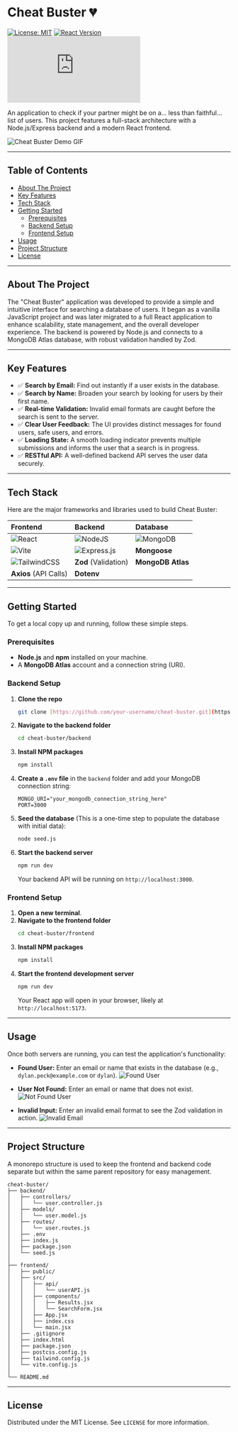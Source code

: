 # Cheat Buster 💔

[![License: MIT](https://img.shields.io/badge/License-MIT-yellow.svg)](https://opensource.org/licenses/MIT)
[![React Version](https://img.shields.io/badge/react-^19.1.0-blue.svg?logo=react)](https://react.dev/)
[![Node.js Version](https://img.shields.io/badge/node-^20.x-green.svg?logo=node.js)](https://nodejs.org/)

An application to check if your partner might be on a... less than faithful... list of users. This project features a full-stack architecture with a Node.js/Express backend and a modern React frontend.

![Cheat Buster Demo GIF](https://github.com/user-attachments/assets/c0a66a19-7f3c-4a57-bd04-d9952f7193d6)

---

## Table of Contents

- [About The Project](#about-the-project)
- [Key Features](#key-features)
- [Tech Stack](#tech-stack)
- [Getting Started](#getting-started)
  - [Prerequisites](#prerequisites)
  - [Backend Setup](#backend-setup)
  - [Frontend Setup](#frontend-setup)
- [Usage](#usage)
- [Project Structure](#project-structure)
- [License](#license)

---

## About The Project

The "Cheat Buster" application was developed to provide a simple and intuitive interface for searching a database of users. It began as a vanilla JavaScript project and was later migrated to a full React application to enhance scalability, state management, and the overall developer experience. The backend is powered by Node.js and connects to a MongoDB Atlas database, with robust validation handled by Zod.

---

## Key Features

- ✅ **Search by Email:** Find out instantly if a user exists in the database.
- ✅ **Search by Name:** Broaden your search by looking for users by their first name.
- ✅ **Real-time Validation:** Invalid email formats are caught before the search is sent to the server.
- ✅ **Clear User Feedback:** The UI provides distinct messages for found users, safe users, and errors.
- ✅ **Loading State:** A smooth loading indicator prevents multiple submissions and informs the user that a search is in progress.
- ✅ **RESTful API:** A well-defined backend API serves the user data securely.

---

## Tech Stack

Here are the major frameworks and libraries used to build Cheat Buster:

| Frontend | Backend | Database |
| :--- | :--- | :--- |
| ![React](https://img.shields.io/badge/react-%2320232a.svg?style=for-the-badge&logo=react&logoColor=%2361DAFB) | ![NodeJS](https://img.shields.io/badge/node.js-6DA55F?style=for-the-badge&logo=node.js&logoColor=white) | ![MongoDB](https://img.shields.io/badge/MongoDB-%234ea94b.svg?style=for-the-badge&logo=mongodb&logoColor=white) |
| ![Vite](https://img.shields.io/badge/vite-%23646CFF.svg?style=for-the-badge&logo=vite&logoColor=white) | ![Express.js](https://img.shields.io/badge/express.js-%23404d59.svg?style=for-the-badge&logo=express&logoColor=white) | **Mongoose** |
| ![TailwindCSS](https://img.shields.io/badge/tailwindcss-%2338B2AC.svg?style=for-the-badge&logo=tailwind-css&logoColor=white) | **Zod** (Validation) | **MongoDB Atlas** |
| **Axios** (API Calls) | **Dotenv** | |

---

## Getting Started

To get a local copy up and running, follow these simple steps.

### Prerequisites

- **Node.js** and **npm** installed on your machine.
- A **MongoDB Atlas** account and a connection string (URI).

### Backend Setup

1. **Clone the repo**
   ```sh
   git clone [https://github.com/your-username/cheat-buster.git](https://github.com/your-username/cheat-buster.git)
   ```
2. **Navigate to the backend folder**
   ```sh
   cd cheat-buster/backend
   ```
3. **Install NPM packages**
   ```sh
   npm install
   ```
4. **Create a `.env` file** in the `backend` folder and add your MongoDB connection string:
   ```env
   MONGO_URI="your_mongodb_connection_string_here"
   PORT=3000
   ```
5. **Seed the database** (This is a one-time step to populate the database with initial data):
   ```sh
   node seed.js
   ```
6. **Start the backend server**
   ```sh
   npm run dev
   ```
   Your backend API will be running on `http://localhost:3000`.

### Frontend Setup

1. **Open a new terminal**.
2. **Navigate to the frontend folder**
   ```sh
   cd cheat-buster/frontend
   ```
3. **Install NPM packages**
   ```sh
   npm install
   ```
4. **Start the frontend development server**
   ```sh
   npm run dev
   ```
   Your React app will open in your browser, likely at `http://localhost:5173`.

---

## Usage

Once both servers are running, you can test the application's functionality:

- **Found User:** Enter an email or name that exists in the database (e.g., `dylan.peck@example.com` or `dylan`).
  ![Found User](https://github.com/user-attachments/assets/53e2c7ea-2e5e-4a88-abaf-076d6c76019c)

- **User Not Found:** Enter an email or name that does not exist.
  ![Not Found User](https://github.com/user-attachments/assets/a5d51517-3789-4ace-82f8-e1cbbd639e74)

- **Invalid Input:** Enter an invalid email format to see the Zod validation in action.
  ![Invalid Email](https://github.com/user-attachments/assets/9e887e96-15c4-441e-853b-f81f1c999989)

---

## Project Structure

A monorepo structure is used to keep the frontend and backend code separate but within the same parent repository for easy management.

```
cheat-buster/
├── backend/
│   ├── controllers/
│   │   └── user.controller.js
│   ├── models/
│   │   └── user.model.js
│   ├── routes/
│   │   └── user.routes.js
│   ├── .env
│   ├── index.js
│   ├── package.json
│   └── seed.js
│
├── frontend/
│   ├── public/
│   ├── src/
│   │   ├── api/
│   │   │   └── userAPI.js
│   │   ├── components/
│   │   │   ├── Results.jsx
│   │   │   └── SearchForm.jsx
│   │   ├── App.jsx
│   │   ├── index.css
│   │   └── main.jsx
│   ├── .gitignore
│   ├── index.html
│   ├── package.json
│   ├── postcss.config.js
│   ├── tailwind.config.js
│   └── vite.config.js
│
└── README.md
```

---

## License

Distributed under the MIT License. See `LICENSE` for more information.